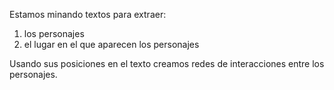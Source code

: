 Estamos minando textos para extraer:

1. los personajes
2. el lugar en el que aparecen los personajes

Usando sus posiciones en el texto creamos redes de interacciones entre los personajes.
